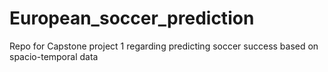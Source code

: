 # European_soccer_prediction
Repo for Capstone project 1 regarding predicting soccer success based on spacio-temporal data
